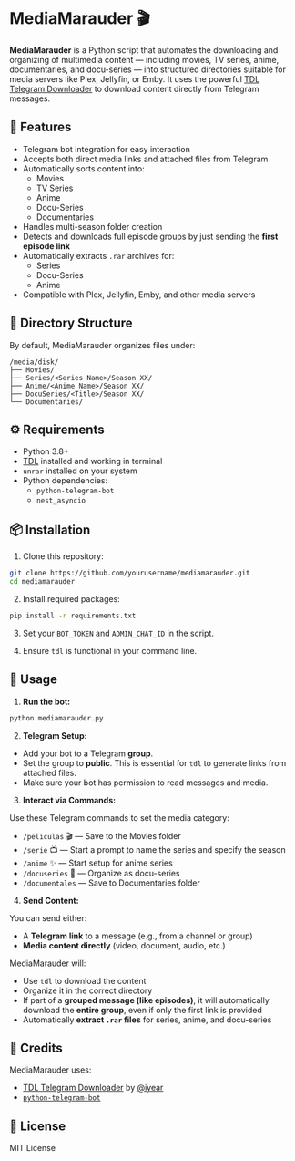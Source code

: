 # MediaMarauder 🎬

**MediaMarauder** is a Python script that automates the downloading and organizing of multimedia content — including movies, TV series, anime, documentaries, and docu-series — into structured directories suitable for media servers like Plex, Jellyfin, or Emby. It uses the powerful [TDL Telegram Downloader](https://github.com/iyear/tdl-telegram) to download content directly from Telegram messages.

## 🧠 Features

- Telegram bot integration for easy interaction
- Accepts both direct media links and attached files from Telegram
- Automatically sorts content into:
  - Movies
  - TV Series
  - Anime
  - Docu-Series
  - Documentaries
- Handles multi-season folder creation
- Detects and downloads full episode groups by just sending the **first episode link**
- Automatically extracts `.rar` archives for:
  - Series
  - Docu-Series
  - Anime
- Compatible with Plex, Jellyfin, Emby, and other media servers

## 📁 Directory Structure

By default, MediaMarauder organizes files under:

```
/media/disk/
├── Movies/
├── Series/<Series Name>/Season XX/
├── Anime/<Anime Name>/Season XX/
├── DocuSeries/<Title>/Season XX/
└── Documentaries/
```

## ⚙️ Requirements

- Python 3.8+
- [TDL](https://github.com/iyear/tdl-telegram) installed and working in terminal
- `unrar` installed on your system
- Python dependencies:
  - `python-telegram-bot`
  - `nest_asyncio`

## 📦 Installation

1. Clone this repository:

```bash
git clone https://github.com/yourusername/mediamarauder.git
cd mediamarauder
```

2. Install required packages:

```bash
pip install -r requirements.txt
```

3. Set your `BOT_TOKEN` and `ADMIN_CHAT_ID` in the script.

4. Ensure `tdl` is functional in your command line.

## 🚀 Usage

1. **Run the bot:**

```bash
python mediamarauder.py
```

2. **Telegram Setup:**

- Add your bot to a Telegram **group**.
- Set the group to **public**. This is essential for `tdl` to generate links from attached files.
- Make sure your bot has permission to read messages and media.

3. **Interact via Commands:**

Use these Telegram commands to set the media category:

- `/peliculas` 🎬 — Save to the Movies folder
- `/serie` 📺 — Start a prompt to name the series and specify the season
- `/anime` ✨ — Start setup for anime series
- `/docuseries` 📼 — Organize as docu-series
- `/documentales` — Save to Documentaries folder

4. **Send Content:**

You can send either:

- A **Telegram link** to a message (e.g., from a channel or group)
- **Media content directly** (video, document, audio, etc.)

MediaMarauder will:

- Use `tdl` to download the content
- Organize it in the correct directory
- If part of a **grouped message (like episodes)**, it will automatically download the **entire group**, even if only the first link is provided
- Automatically **extract `.rar` files** for series, anime, and docu-series

## 🙌 Credits

MediaMarauder uses:

- [TDL Telegram Downloader](https://github.com/iyear/tdl-telegram) by [@iyear](https://github.com/iyear)
- [`python-telegram-bot`](https://github.com/python-telegram-bot/python-telegram-bot)

## 📄 License

MIT License
